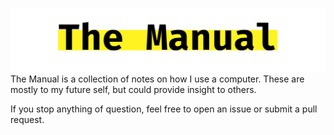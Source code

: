 ![The Manual](./logo.png)
The Manual is a collection of notes on how I use a computer. These are mostly to my future self, but could provide insight to others.

If you stop anything of question, feel free to open an issue or submit a pull request.
